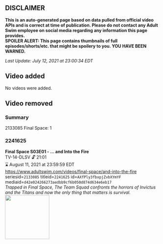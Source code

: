 ## DISCLAIMER
**This is an auto-generated page based on data pulled from official video APIs and is correct at time of publication. Please do not contact any Adult Swim employee on social media regarding any information this page provides.**  
**SPOILER ALERT: This page contains thumbnails of full episodes/shorts/etc. that might be spoilery to you. YOU HAVE BEEN WARNED.**  

_Last Update: July 12, 2021 at 23:00:34 EDT_
## Video added
No videos were added.  
## Video removed
### Summary
2133085 Final Space: 1  
### 2241625
**Final Space S03E01 - … and Into the Fire**  
TV-14-DLSV 🔓 21:01  
⌛ August 11, 2021 at 23:59:59 EDT  
https://www.adultswim.com/videos/final-space/and-into-the-fire  
seriesid=`2133085` titleid=`2241625` id=`AXfPly3fbxpjZvbXYmYF` mediaid=`d42e024266273aedbb9cf6b050d874d634e6eb17`  
_Trapped in Final Space, The Team Squad confronts the horrors of Invictus and the Titans and now the only thing that matters is survival._  
<a href="https://media.cdn.adultswim.com/uploads/20210223/thumbnails/2_21223105225-finalspace_301_air_cid-NT4TM.jpg"><img src="https://media.cdn.adultswim.com/uploads/20210223/thumbnails/2_21223105225-finalspace_301_air_cid-NT4TM.jpg" height="144px" /></a>
